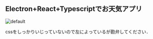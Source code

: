 ## Electron+React+Typescriptでお天気アプリ

![default](https://user-images.githubusercontent.com/33411216/51167408-e03c3700-18e9-11e9-94d1-5b3546623388.gif)


cssをしっかりいじっていないので左によっているが勘弁してください．

